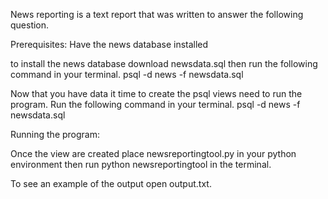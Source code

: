 News reporting is a text report that was written to answer the following question.

Prerequisites:
Have the news database installed

 to install the news database download newsdata.sql then run the following command in your terminal. 
    psql -d news -f newsdata.sql
    
Now that you have data it time to create the psql views need to run the program. Run the following command in your terminal.
psql -d news -f newsdata.sql

Running the program:

Once the view are created place newsreportingtool.py in your python environment then run python newsreportingtool in the terminal.

To see an example of the output open output.txt.


